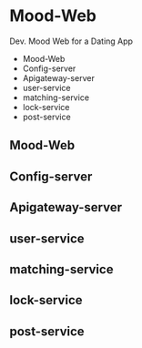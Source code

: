 # Mood-Web
Dev. Mood Web for a Dating App

* Mood-Web
* Config-server
* Apigateway-server
* user-service
* matching-service
* lock-service
* post-service


## Mood-Web


## Config-server


## Apigateway-server


## user-service


## matching-service


## lock-service


## post-service

